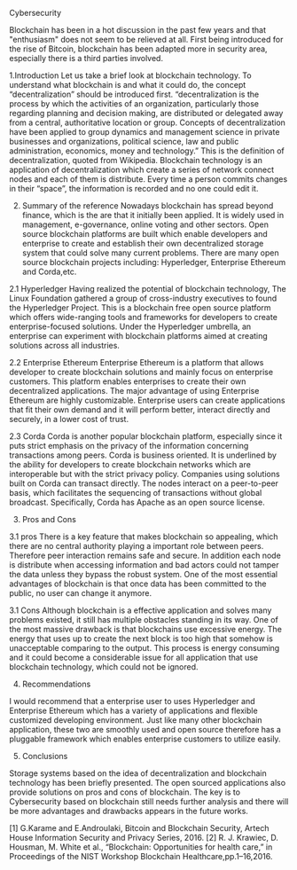 Cybersecurity

Blockchain has been in a hot discussion in the past few years and that "enthusiasm" does not seem to 
be relieved at all. First being introduced for the rise of Bitcoin, blockchain has been adapted more in security area, especially there is a third parties involved. 

1.Introduction
	Let us take a brief look at blockchain technology. To understand what blockchain is and what it could do, the concept “decentralization” should be introduced first. “decentralization is the process by which the activities of an organization, particularly those regarding planning and decision making, are distributed or delegated away from a central, authoritative location or group. Concepts of decentralization have been applied to group dynamics and management science in private businesses and organizations, political science, law and public administration, economics, money and technology.” This is the definition of decentralization, quoted from Wikipedia. Blockchain technology is an application of decentralization which create a series of network connect nodes and each of them is distribute. Every time a person commits changes in their “space”, the information is recorded and no one could edit it.

2. Summary of the reference
	Nowadays blockchain has spread beyond finance, which is the are that it initially been applied.
It is widely used in management, e-governance, online voting and other sectors. Open source blockchain platforms are built which enable developers and enterprise to create and establish their own decentralized storage system that could solve many current problems. There are many open source blockchain projects including: Hyperledger, Enterprise Ethereum and Corda,etc.

2.1 Hyperledger
	Having realized the potential of blockchain technology, The Linux Foundation gathered a group of cross-industry executives to found the Hyperledger Project. This is a blockchain free open source platform which offers wide-ranging tools and frameworks for developers to create enterprise-focused solutions. Under the Hyperledger umbrella, an enterprise can experiment with blockchain platforms aimed at creating solutions across all industries.

2.2 Enterprise Ethereum
Enterprise Ethereum is a platform that allows developer to create blockchain solutions and mainly focus on enterprise customers. This platform enables enterprises to create their own decentralized applications. The major advantage of using Enterprise Ethereum are highly customizable. Enterprise users can create applications that fit their own demand and it will perform better, interact directly and securely, in a lower cost of trust.

2.3 Corda
	Corda is another popular blockchain platform, especially since it puts strict emphasis on the privacy of the information concerning transactions among peers. Corda is business oriented. It is underlined by the ability for developers to create blockchain networks which are interoperable but with the strict privacy policy. Companies using solutions built on Corda can transact directly. The nodes interact on a peer-to-peer basis, which facilitates the sequencing of transactions without global broadcast. Specifically, Corda has Apache as an open source license.

3. Pros and Cons

3.1 pros
There is a key feature that makes blockchain so appealing, which there are no central authority playing a important role between peers. Therefore peer interaction remains safe and secure. In addition each node is distribute when accessing information and bad actors could not tamper the data unless they bypass the robust system. One of the most essential advantages of blockchain is that once data has been committed to the public, no user can change it anymore.

3.1 Cons
	Although blockchain is a effective application and solves many problems existed, it still has multiple obstacles standing in its way. One of the most massive drawback is that blockchains use excessive energy. The energy that uses up to create the next block is too high that somehow is unacceptable comparing to the output. This process is energy consuming and it could become a considerable issue for all application that use blockchain technology, which could not be ignored.

4. Recommendations

I would recommend that a enterprise user to uses Hyperledger and Enterprise Ethereum which has a variety of applications and flexible customized developing environment. Just like many other blockchain application, these two are smoothly used and open source therefore has a pluggable framework which enables enterprise customers to utilize easily.

5. Conclusions

Storage systems based on the idea of decentralization and blockchain technology has been briefly presented. The open sourced applications also provide solutions on pros and cons of blockchain. The key is to Cybersecurity based on blockchain still needs further analysis and there will be more advantages and drawbacks appears in the future works.

[1] G.Karame and E.Androulaki, Bitcoin and Blockchain Security, Artech House Information Security and Privacy Series, 2016.
[2] R. J. Krawiec, D. Housman, M. White et al., “Blockchain: Opportunities for health care,” in Proceedings of the NIST Workshop Blockchain Healthcare,pp.1–16,2016.
